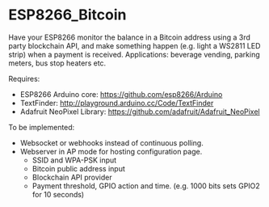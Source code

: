 # ESP8266_Bitcoin

Have your ESP8266 monitor the balance in a Bitcoin address using a 3rd party blockchain API, and make something happen (e.g. light a WS2811 LED strip) when a payment is received. Applications: beverage vending, parking meters, bus stop heaters etc.

Requires:
- ESP8266 Arduino core: https://github.com/esp8266/Arduino
- TextFinder: http://playground.arduino.cc/Code/TextFinder
- Adafruit NeoPixel Library: https://github.com/adafruit/Adafruit_NeoPixel

To be implemented:
- Websocket or webhooks instead of continuous polling.
- Webserver in AP mode for hosting configuration page.
  - SSID and WPA-PSK input
  - Bitcoin public address input
  - Blockchain API provider
  - Payment threshold, GPIO action and time. (e.g. 1000 bits sets GPIO2 for 10 seconds)
